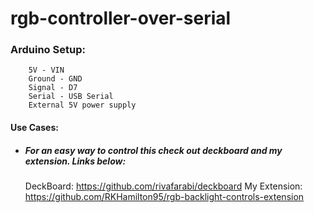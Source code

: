 # rgb-controller-over-serial

###  Arduino Setup:
		5V - VIN
		Ground - GND
		Signal - D7
		Serial - USB Serial
		External 5V power supply
    
#### Use Cases:
- ##### For an easy way to control this check out deckboard and my extension. Links below:
	DeckBoard: https://github.com/rivafarabi/deckboard
	My Extension: https://github.com/RKHamilton95/rgb-backlight-controls-extension
